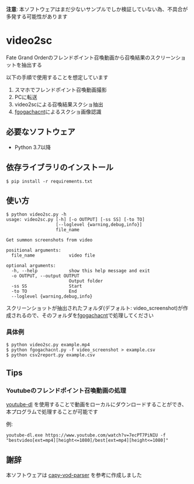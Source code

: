 **注意**: 本ソフトウェアはまだ少ないサンプルでしか検証していない為、不具合が多発する可能性があります

# video2sc

Fate Grand Orderのフレンドポイント召喚動画から召喚結果のスクリーンショットを抽出する

以下の手順で使用することを想定しています

1. スマホでフレンドポイント召喚動画撮影
2. PCに転送
3. video2scによる召喚結果スクショ抽出
4. [fgogachacnt](https://github.com/fgosc/fgogachacnt)によるスクショ画像認識


## 必要なソフトウェア
- Python 3.7以降

## 依存ライブラリのインストール

```
$ pip install -r requirements.txt
```

## 使い方

```
$ python video2sc.py -h
usage: video2sc.py [-h] [-o OUTPUT] [-ss SS] [-to TO]
                   [--loglevel {warning,debug,info}]
                   file_name

Get summon screenshots from video

positional arguments:
  file_name             video file

optional arguments:
  -h, --help            show this help message and exit
  -o OUTPUT, --output OUTPUT
                        Output folder
  -ss SS                Start
  -to TO                End
  --loglevel {warning,debug,info}
```

スクリーンショットが抽出されたフォルダ(デフォルト: video_screenshot)が作成されるので、そのフォルダを[fgogachacnt](https://github.com/fgosc/fgogachacnt)で処理してください

### 具体例
```
$ python video2sc.py example.mp4
$ python fgogachacnt.py -f video_screenshot > example.csv
$ python csv2report.py example.csv
```

## Tips

### Youtubeのフレンドポイント召喚動画の処理

[youtube-dl](https://ytdl-org.github.io/youtube-dl/index.html) を使用することで動画をローカルにダウンロードすることができ、本プログラムで処理することが可能です

例:

```
youtube-dl.exe https://www.youtube.com/watch?v=7ecPT7PiNIU -f "bestvideo[ext=mp4][height<=1080]/best[ext=mp4][height<=1080]"
```

## 謝辞

本ソフトウェアは [capy-vod-parser](https://github.com/atlasacademy/capy-vod-parser) を参考に作成しました
